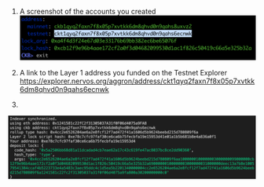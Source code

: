 1. A screenshot of the accounts you created
![](accounts_created_ss.png)

2. A link to the Layer 1 address you funded on the Testnet Explorer
https://explorer.nervos.org/aggron/address/ckt1qyq2faxn7f8x05p7xvtkk6dm8qhvd0n9qahs6ecnwk

3. 
![](transaction_ss.png)
